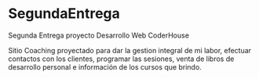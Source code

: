 # SegundaEntrega

Segunda Entrega proyecto Desarrollo Web CoderHouse

Sitio Coaching proyectado para dar la gestion integral de mi labor, efectuar contactos con los clientes, programar las sesiones, 
venta de libros de desarrollo personal e información de los cursos que brindo.
